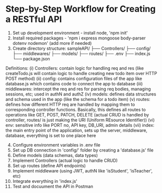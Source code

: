 # Step-by-Step Workflow for Creating a RESTful API

1. Set up development environment - install node, 'npm init'
2. Install required packages - 'npm i express mongoose body-parser dotenv nodemon' (add more if needed)
3. Create directory structure:
sampleAPI/
├── Controllers/
├── config/
├── middlewares/
├── models/
├── routes/
├── .env
├── index.js
└── package.json

Definitions:
(i) Controllers: contain logic for handling req and res (like createTodo.js will contain logic to handle creating new todo item over HTTP POST method)
(ii) config: contains configuration files of the app like database.js which contains code to connect the app to database
(iii) middlewares: intercept the req and res for parsing req bodies, managing sessions, etc; used in authN and authZ
(iv) models: defines data structures and schema used in the app (like the schema for a todo item)
(v) routes: defines how different HTTP req are handled by mapping them to corresponding controller functions. Basically, this defines all routes to operations like GET, POST, PATCH, DELETE (actual CRUD is handled by controller, routes/ is just making the URI (Uniform REsource Identifier))
(vi) env: sensitive info like PORT no, API key, DB_URI, admin details
(vii) index: the main entry point of the application, sets up the server, middleware, database, everything is set to one place here

4. Configure environment variables in .env file
5. Set up DB connection in 'config/' folder by creating a 'database.js' file
6. Define models (data schemas, data types)
7. Implement Controllers (actual logic to handle CRUD)
8. Set up routes (define API endpoints)
9. Implement middleware (using JWT, authN like 'isStudent', 'isTeacher', etc)
10. Integrate everything in 'index.js'
11. Test and docuument the API in Postman